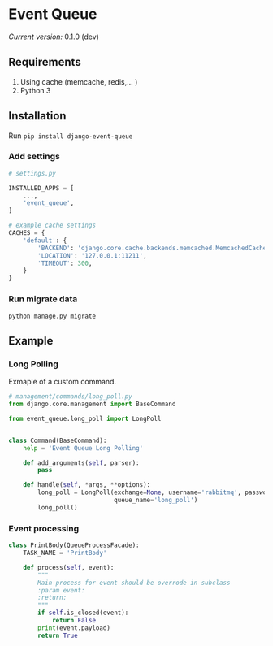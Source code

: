 # Event Queue

*Current version:* 0.1.0 (dev)

## Requirements

1. Using cache (memcache, redis,... )
2. Python 3

## Installation

Run `pip install django-event-queue`

### Add settings

```python
# settings.py

INSTALLED_APPS = [
    ...,
    'event_queue',
]

# example cache settings
CACHES = {
    'default': {
        'BACKEND': 'django.core.cache.backends.memcached.MemcachedCache',
        'LOCATION': '127.0.0.1:11211',
        'TIMEOUT': 300,
    }
}

```

### Run migrate data

`python manage.py migrate`

## Example

### Long Polling

Exmaple of a custom command.

```python
# management/commands/long_poll.py
from django.core.management import BaseCommand

from event_queue.long_poll import LongPoll


class Command(BaseCommand):
    help = 'Event Queue Long Polling'

    def add_arguments(self, parser):
        pass

    def handle(self, *args, **options):
        long_poll = LongPoll(exchange=None, username='rabbitmq', password='rabbitmq', vhost='localhost',
                             queue_name='long_poll')
        long_poll()

```

### Event processing

```python
class PrintBody(QueueProcessFacade):
    TASK_NAME = 'PrintBody'

    def process(self, event):
        """
        Main process for event should be overrode in subclass
        :param event:
        :return:
        """
        if self.is_closed(event):
            return False
        print(event.payload)
        return True
```